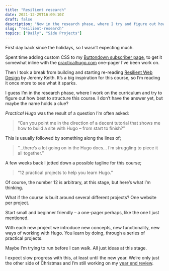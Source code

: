```yaml
---
title: "Resilient research"
date: 2021-12-29T16:09:10Z
draft: false
description: "Now in the research phase, where I try and figure out how best to structure this course. I don’t have the answer yet, maybe the name holds a clue?"
slug: "resilient-research"
topics: ["Daily", "Side Projects"]
---
```


First day back since the holidays, so I wasn’t expecting much. 

Spent time adding custom CSS to my [Buttondown subscriber page](https://buttondown.email/practicalhugo), to get it somewhat inline with the [practicalhugo.com](http://practicalhugo.com) one-pager I’ve been work on. 

Then I took a break from building and starting re-reading [Resilient Web Design](https://resilientwebdesign.com/) by Jeremy Keith. It’s a big inspiration for this course, so I’m reading it once more to see what it sparks.

I guess I’m in the research phase, where I work on the curriculum and try to figure out how best to structure this course. I don’t have the answer yet, but maybe the name holds a clue?  

*Practical Hugo* was the result of a question I’m often asked: 

> “Can you point me in the direction of a decent tutorial that shows me how to build a site with Hugo – from start to finish?” 
 
This is usually followed by something along the lines of; 

> “...there’s a lot going on in the Hugo docs... I’m struggling to piece it all together.”

A few weeks back I jotted down a possible tagline for this course; 

> “12 practical projects to help you learn Hugo.”

Of course, the number 12 is arbitrary, at this stage, but here’s what I’m thinking.

What if the course is built around several different projects? One website per project.

Start small and beginner friendly – a one-pager perhaps, like the one I just mentioned. 

With each new project we introduce new concepts, new functionality, new ways of working with Hugo. You learn by doing, through a series of practical projects.

Maybe I’m trying to run before I can walk. All just ideas at this stage.

I expect slow progress with this, at least until the new year. We’re only just the other side of Christmas and I’m still working on my [year end review](/topics/year-in-review/).